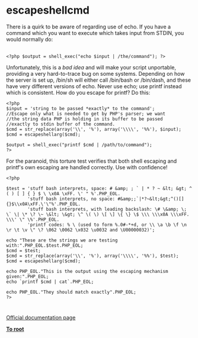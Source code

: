 # escapeshellcmd



There is a quirk to be aware of regarding use of echo. If you have a command which you want to execute which takes input from STDIN, you would normally do:<br><br>

```
<?php $output = shell_exec("echo $input | /the/command"); ?>
```


Unfortunately, this is a *bad idea* and will make your script unportable, providing a very hard-to-trace bug on some systems. Depending on how the server is set up, /bin/sh will either call /bin/bash or /bin/dash, and these have very different versions of echo. Never use echo; use printf instead which is consistent. How do you escape for printf? Do this:



```
<?php
$input = 'string to be passed *exactly* to the command';
//Escape only what is needed to get by PHP's parser; we want
//the string data PHP is holding in its buffer to be passed
//exactly to stdin buffer of the command.
$cmd = str_replace(array('\\', '%'), array('\\\\', '%%'), $input);
$cmd = escapeshellarg($cmd);

$output = shell_exec("printf $cmd | /path/to/command");
?>
```


For the paranoid, this torture test verifies that both shell escaping and printf's own escaping are handled correctly. Use with confidence!



```
<?php

$test = 'stuff bash interprets, space: # &amp; ; ` | * ? ~ &lt; &gt; ^ ( ) [ ] { } $ \ \x0A \xFF. \' " %'.PHP_EOL.
        'stuff bash interprets, no space: #&amp;;`|*?~&lt;&gt;^()[]{}$\\x0A\xFF.\'\"%'.PHP_EOL.
        'stuff bash interprets, with leading backslash: \# \&amp; \; \` \| \* \? \~ \&lt; \&gt; \^ \( \) \[ \] \{ \} \$ \\\ \\\x0A \\\xFF. \\\' \" \%'.PHP_EOL.
        'printf codes: % \ (used to form %.0#-*+d, or \\ \a \b \f \n \r \t \v \" \? \062 \0062 \x032 \u0032 and \U00000032)';

echo "These are the strings we are testing with:".PHP_EOL.$test.PHP_EOL;
$cmd = $test;
$cmd = str_replace(array('\\', '%'), array('\\\\', '%%'), $test);
$cmd = escapeshellarg($cmd);

echo PHP_EOL."This is the output using the escaping mechanism given:".PHP_EOL;
echo `printf $cmd | cat`.PHP_EOL;

echo PHP_EOL."They should match exactly".PHP_EOL;
?>
```
  

#

[Official documentation page](https://www.php.net/manual/en/function.escapeshellcmd.php)

**[To root](/README.md)**